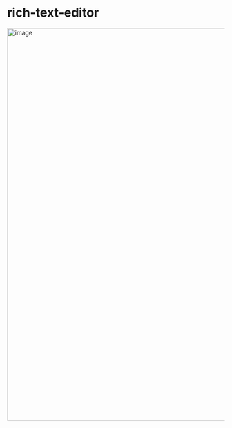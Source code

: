 # rich-text-editor
<img width="909" alt="image" src="https://user-images.githubusercontent.com/54572908/199657999-98055c1f-39a1-430f-9aeb-c415a16a99f0.png">
